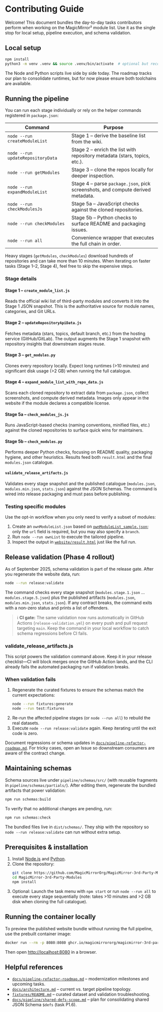 # Contributing Guide

Welcome! This document bundles the day-to-day tasks contributors perform when working on the MagicMirror² module list. Use it as the single stop for local setup, pipeline execution, and schema validation.

## Local setup

```bash
npm install
python3 -m venv .venv && source .venv/bin/activate  # optional but recommended for Python scripts
```

The Node and Python scripts live side by side today. The roadmap tracks our plan to consolidate runtimes, but for now please ensure both toolchains are available.

## Running the pipeline

You can run each stage individually or rely on the helper commands registered in `package.json`:

| Command                           | Purpose                                                                         |
| --------------------------------- | ------------------------------------------------------------------------------- |
| `node --run createModuleList`     | Stage 1 – derive the baseline list from the wiki.                               |
| `node --run updateRepositoryData` | Stage 2 – enrich the list with repository metadata (stars, topics, etc.).       |
| `node --run getModules`           | Stage 3 – clone the repos locally for deeper inspection.                        |
| `node --run expandModuleList`     | Stage 4 – parse `package.json`, pick screenshots, and compute derived metadata. |
| `node --run checkModulesJs`       | Stage 5a – JavaScript checks against the cloned repositories.                   |
| `node --run checkModules`         | Stage 5b – Python checks to surface README and packaging issues.                |
| `node --run all`                  | Convenience wrapper that executes the full chain in order.                      |

Heavy stages (`getModules`, `checkModules`) download hundreds of repositories and can take more than 10 minutes. When iterating on faster tasks (Stage 1–2, Stage 4), feel free to skip the expensive steps.

### Stage details

#### Stage 1 – `create_module_list.js`

Reads the official wiki list of third-party modules and converts it into the Stage 1 JSON snapshot. This is the authoritative source for module names, categories, and Git URLs.

#### Stage 2 – `updateRepositoryApiData.js`

Fetches metadata (stars, topics, default branch, etc.) from the hosting service (GitHub/GitLab). The output augments the Stage 1 snapshot with repository insights that downstream stages reuse.

#### Stage 3 – `get_modules.py`

Clones every repository locally. Expect long runtimes (>10 minutes) and significant disk usage (>2 GB) when running the full catalogue.

#### Stage 4 – `expand_module_list_with_repo_data.js`

Scans each cloned repository to extract data from `package.json`, collect screenshots, and compute derived metadata. Images only appear in the website if the module declares a compatible license.

#### Stage 5a – `check_modules_js.js`

Runs JavaScript-based checks (naming conventions, minified files, etc.) against the cloned repositories to surface quick wins for maintainers.

#### Stage 5b – `check_modules.py`

Performs deeper Python checks, focusing on README quality, packaging hygiene, and other heuristics. Results feed both `result.html` and the final `modules.json` catalogue.

#### `validate_release_artifacts.js`

Validates every stage snapshot and the published catalogue (`modules.json`, `modules.min.json`, `stats.json`) against the JSON Schemas. The command is wired into release packaging and must pass before publishing.

### Testing specific modules

Use the opt-in workflow when you only need to verify a subset of modules:

1. Create an `ownModuleList.json` based on [`ownModuleList_sample.json`](../ownModuleList_sample.json); only the `url` field is required, but you may also specify a `branch`.
2. Run `node --run ownList` to execute the tailored pipeline.
3. Inspect the output in [`website/result.html`](../website/result.html) just like the full run.

## Release validation (Phase 4 rollout)

As of September 2025, schema validation is part of the release gate. After you regenerate the website data, run:

```bash
node --run release:validate
```

The command checks every stage snapshot (`modules.stage.1.json` … `modules.stage.5.json`) plus the published artifacts (`modules.json`, `modules.min.json`, `stats.json`). If any contract breaks, the command exits with a non-zero status and prints a list of offenders.

> ℹ️ **CI gate:** The same validation now runs automatically in GitHub Actions (`release-validation.yml`) on every push and pull request targeting `main`. Keep the command in your local workflow to catch schema regressions before CI fails.

### validate_release_artifacts.js

This script powers the validation command above. Keep it in your release checklist—CI will block merges once the GitHub Action lands, and the CLI already fails the automated packaging run if validation breaks.

### When validation fails

1. Regenerate the curated fixtures to ensure the schemas match the current expectations:
   ```bash
   node --run fixtures:generate
   node --run test:fixtures
   ```
2. Re-run the affected pipeline stages (or `node --run all`) to rebuild the real datasets.
3. Execute `node --run release:validate` again. Keep iterating until the exit code is zero.

Document regressions or schema updates in [`docs/pipeline-refactor-roadmap.md`](pipeline-refactor-roadmap.md). For tricky cases, open an Issue so downstream consumers are aware of the contract change.

## Maintaining schemas

Schema sources live under `pipeline/schemas/src/` (with reusable fragments in `pipeline/schemas/partials/`). After editing them, regenerate the bundled artifacts that power validation:

```bash
npm run schemas:build
```

To verify that no additional changes are pending, run:

```bash
npm run schemas:check
```

The bundled files live in `dist/schemas/`. They ship with the repository so `node --run release:validate` can run without extra setup.

## Prerequisites & installation

1. Install [Node.js](https://nodejs.org) and [Python](https://www.python.org).
2. Clone the repository:
   ```bash
   git clone https://github.com/MagicMirrorOrg/MagicMirror-3rd-Party-Modules
   cd MagicMirror-3rd-Party-Modules
   npm install
   ```
3. Optional: Launch the task menu with `npm start` or run `node --run all` to execute every stage sequentially (note: takes >10 minutes and >2 GB disk when cloning the full catalogue).

## Running the container locally

To preview the published website bundle without running the full pipeline, use the prebuilt container image:

```bash
docker run --rm -p 8080:8080 ghcr.io/magicmirrororg/magicmirror-3rd-party-modules:main
```

Then open <http://localhost:8080> in a browser.

## Helpful references

- [`docs/pipeline-refactor-roadmap.md`](pipeline-refactor-roadmap.md) – modernization milestones and upcoming tasks.
- [`docs/architecture.md`](architecture.md) – current vs. target pipeline topology.
- [`fixtures/README.md`](../fixtures/README.md) – curated dataset and validation troubleshooting.
- [`docs/pipeline/shared-defs-scope.md`](pipeline/shared-defs-scope.md) – plan for consolidating shared JSON Schema `$defs` (task P1.6).
